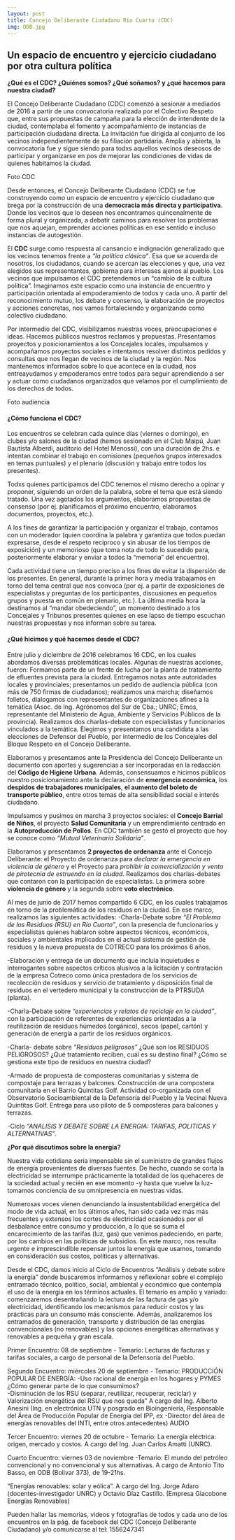 ```yaml
---
layout: post
title: Concejo Deliberante Ciudadano Río Cuarto (CDC)
img: ODB.jpg
---
```


## Un espacio de encuentro y ejercicio ciudadano por otra cultura política


__¿Qué es el CDC? ¿Quiénes somos? ¿Qué soñamos? y ¿qué hacemos para nuestra ciudad?__


El Concejo Deliberante Ciudadano (CDC) comenzó a sesionar a mediados de 2016 a partir de una convocatoria realizada por el Colectivo Respeto que, entre sus propuestas de campaña para la elección de intendente de la ciudad, contemplaba el fomento y acompañamiento de instancias de participación ciudadana directa. La invitación fue dirigida al conjunto de los vecinos independientemente de su filiación partidaria. Amplia y abierta, la convocatoria fue y sigue siendo para todxs aquellos vecinos deseosos de participar y organizarse en pos de mejorar las  condiciones de vidas de quienes habitamos la ciudad.  


Foto CDC


Desde entonces, el Concejo Deliberante Ciudadano (CDC) se fue construyendo como un espacio de encuentro y ejercicio ciudadano que brega por la construcción de una __democracia más directa y participativa__. Donde los vecinos que lo deseen nos encontramos quincenalmente de forma plural y organizada, a debatir caminos para resolver los problemas que nos aquejan, emprender acciones políticas en ese sentido e incluso instancias de autogestión.


El __CDC__ surge como respuesta al cansancio e indignación generalizado que los vecinos tenemos  frente a _“la política clásica”_. Esa que se acuerda de nosotros, los ciudadanos, cuando se acercan las elecciones y que, una vez elegidos sus representantes, gobierna para intereses ajenos al pueblo.
Los vecinos que impulsamos el CDC pretendemos un “cambio de la cultura política”. Imaginamos este espacio como una instancia de encuentro y participación orientada al empoderamiento de todos y cada uno. A partir del reconocimiento mutuo, los debate y consenso, la elaboración de proyectos y acciones concretas, nos vamos fortaleciendo y organizando como colectivo ciudadano.


Por intermedio del CDC, visibilizamos nuestras voces, preocupaciones e ideas. Hacemos públicos nuestros reclamos y propuestas. Presentamos proyectos y posicionamientos a los Concejales locales, impulsamos y acompañamos proyectos sociales e intentamos resolver distintos pedidos y consultas que nos llegan de vecinos de la ciudad y la región. Nos mantenemos informados sobre lo que acontece en la ciudad, nos entreayudamos y empoderamos entre todos para seguir aprendiendo a ser y actuar como ciudadanos organizados que velamos por el cumplimiento de los derechos de todos.


Foto audiencia


#### ¿Cómo funciona el CDC?


Los encuentros se celebran cada quince días (viernes o domingo), en clubes y/o salones de la ciudad (hemos sesionado en el Club Maipú, Juan Bautista Alberdi, auditorio del Hotel Menossi), con una duración de  2hs. e intentan combinar el trabajo en comisiones (pequeños grupos interesados en temas puntuales) y el plenario (discusión y trabajo entre todos los presentes).


Todxs quienes participamos del CDC tenemos el mismo derecho a opinar y proponer, siguiendo un orden de la palabra, sobre el tema que está siendo tratado. Una vez agotados los argumentos, elaboramos propuestas de consenso (por ej. planificamos el próximo encuentro, elaboramos documentos, proyectos, etc.).


A los fines de garantizar la participación y organizar el trabajo, contamos con un moderador (quien coordina la palabra y garantiza que todos puedan expresarse, desde el  respeto reciproco y sin abusar de los tiempos de exposición) y un memorioso (que toma nota de todo lo sucedido para, posteriormente elaborar y enviar a todos la “memoria” del encuentro).


Cada actividad tiene un tiempo preciso a los fines de evitar la dispersión de los presentes. En general, durante la primer hora y media  trabajamos en torno del tema central que nos convoca (por ej. a partir de exposiciones de especialistas y preguntas de los participantes, discusiones en pequeños grupos y puesta en común en plenario, etc.). La última media hora la destinamos al “mandar obedeciendo”, un momento destinado a los Concejales y Tribunos presentes quienes en ese lapso de tiempo escuchan nuestras propuestas y nos informan sobre su tarea.


#### ¿Qué hicimos y qué hacemos desde el CDC?


Entre julio y diciembre de 2016 celebramos 16 CDC, en los cuales abordamos diversas problemáticas locales. Algunas de nuestras acciones, fueron:
Formamos parte de un frente de lucha por la planta de tratamiento de efluentes prevista para la ciudad. Entregamos notas ante autoridades locales y provinciales; presentamos un pedido de audiencia pública (con más de 750 firmas de ciudadanos); realizamos una marcha; diseñamos folletos, dialogamos con representantes de organizaciones afines a la temática (Asoc. de Ing. Agrónomos del Sur de Cba.; UNRC; Emos, representante del Ministerio de Agua, Ambiente y Servicios Públicos de la provincia). Realizamos dos charlas-debate con especialistas y funcionarios vinculados a la temática.
Elegimos y presentamos una candidata a las elecciones de Defensor del Pueblo, por intermedio de los Concejales del Bloque Respeto en el Concejo Deliberante.



Elaboramos y presentamos ante la Presidencia del Concejo Deliberante un documento con aportes y sugerencias a ser incorporadas en la redacción del __Código de Higiene Urbana__. Además, consensuamos e hicimos públicos nuestro posicionamiento ante la declaración de __emergencia económica__, los __despidos de trabajadores municipales__, __el aumento del boleto de transporte público__, entre otros temas de alta sensibilidad social e interés ciudadano.


Impulsamos y pusimos en marcha 3 proyectos sociales: el __Concejo Barrial de Niños__, el proyecto __Salud Comunitaria__ y un emprendimiento centrado en la __Autoproducción de Pollos__. En CDC también se gestó el proyecto que hoy se conoce como _“Mutual Veterinaria Solidaria”_.


Elaboramos y presentamos __2 proyectos de ordenanza__ ante el Concejo Deliberante: el Proyecto de ordenanza para _declarar la emergencia en violencia de género_ y el Proyecto para _prohibir la comercialización y venta de pirotecnia de estruendo en la ciudad_.
Realizamos dos charlas-debates que contaron con la participación de especialistas. La primera sobre __violencia de género__ y la segunda sobre __voto electrónico__.


Al mes de junio de 2017 hemos compartido 6 CDC, en los cuales trabajamos en torno de la problemática de los residuos en la ciudad. En ese marco, realizamos las siguientes actividades:
-Charla-Debate sobre _“El Problema de los Residuos (RSU) en Río Cuarto”_, con la presencia de funcionarios y especialistas quienes hablaron sobre aspectos técnicos, económicos,  sociales y ambientales implicados en el actual sistema de gestión de residuos y la nueva propuesta de COTRECO para los próximos 6 años.


-Elaboración y entrega de un documento que incluía inquietudes e interrogantes sobre aspectos críticos alusivos a la licitación y contratación de la empresa Cotreco como única prestadora de los servicios de  recolección de residuos y servicio de tratamiento y disposición final de residuos en el vertedero municipal y la construcción de la PTRSUDA (planta).


-Charla-Debate sobre _“experiencias y relatos de reciclaje en la ciudad”_, con la participación de referentes de experiencias orientadas a la reutilización de residuos húmedos (orgánico), secos (papel, cartón) y generación de energía a partir de los residuos orgánicos.


-Charla- debate sobre _“Residuos peligrosos”_ ¿Qué son los RESIDUOS PELIGROSOS? ¿Qué tratamiento reciben, cuál es su destino final? ¿Cómo se gestiona este tipo de residuos en nuestra ciudad?


-Armado de propuesta de composteras comunitarias y sistema de compostaje para terrazas y balcones.
Construcción de una compostera comunitaria en el Barrio Quintitas Golf. Actividad co-organizada con el Observatorio Socioambiental de la Defensoría del Pueblo y la Vecinal Nueva Quintitas Golf. Entrega para uso piloto de 5 composteras para balcones y terrazas.

-Ciclo _“ANALISIS Y DEBATE SOBRE LA ENERGIA: TARIFAS, POLITICAS Y ALTERNATIVAS”_.

__¿Por qué discutimos sobre la energía?__


Nuestra vida cotidiana sería impensable sin el suministro de grandes flujos de energía provenientes de diversas fuentes. De hecho, cuando se corta la electricidad se interrumpe prácticamente la totalidad de los quehaceres de la sociedad actual y recién en ese momento -y hasta que vuelve la luz- tomamos conciencia de su omnipresencia en nuestras vidas.


Numerosas voces vienen denunciando la insustentabilidad energética del modo de vida actual, en los últimos años, han sido cada vez más más frecuentes y extensos los cortes de electricidad ocasionados por el desbalance entre consumo y producción, a lo que se suma el encarecimiento de las tarifas (luz, gas) que venimos padeciendo, en parte, por los cambios en las políticas de subsidios. En este marco, nos resulta urgente e imprescindible repensar juntos la energía que usamos, tomando en consideración sus costos, políticas y alternativas.


Desde el CDC, damos inicio al Ciclo de Encuentros “Análisis y debate sobre la energía” donde buscaremos informarnos y reflexionar sobre el complejo entramado técnico, político, social, ambiental y económico que contempla el uso de la energía en los términos actuales. El temario es amplio y variado: comenzaremos desentrañando la lectura de las factura de gas y/o electricidad, identificando los mecanismos para reducir  costos y las prácticas para un consumo más consciente. Además, analizaremos los entramados de generación, transporte y distribución de las energías convencionales (no renovables)  y las opciones energéticas alternativas y renovables a pequeña y gran escala.


Primer Encuentro: 08 de septiembre - Temario: Lecturas de facturas y tarifas sociales, a cargo de personal de la Defensoría del Pueblo.


Segundo Encuentro: miércoles 20 de septiembre - Temario: PRODUCCIÓN POPULAR DE ENERGÍA:
-Uso racional de energía en los hogares y PYMES ¿Cómo generar parte de lo que consumimos?  
-Disminución de los RSU (separar, reutilizar, recuperar, reciclar) y Valorización energética del RSU que nos queda”
A cargo del Ing. Alberto Anesini (Ing. en electrónica UTN y posgrado en Bioingeniería, Responsable del Área de Producción Popular de Energía del IPP, ex -Director del área de energías renovables del INTI, entre otros antecedentes)
AUDIO


Tercer Encuentro: viernes 20 de octubre - Temario: La energía eléctrica: origen, mercado y costos. A cargo del Ing. Juan Carlos Amatti (UNRC).



Cuarto Encuentro: viernes 03 de noviembre  -Temario: El mundo del petróleo convencional y no convencional y sus alternativas. A cargo de Antonio Tito Basso, en ODB (Bolivar 373), de 19-21hs.

“Energías renovables: solar y eólica”. A cargo del Ing. Jorge Adaro (docentes-investigador UNRC) y Octavio Díaz Castillo. (Empresa Giacobone Energías Renovables)

Pueden hallar las memorias, videos y fotografías de todos y cada uno de los encuentros en la pág. de  facebook del CDC (Concejo Deliberante Ciudadano) y/o comunicarse al tel: 1556247341
